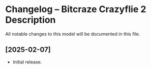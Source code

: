 # Changelog – Bitcraze Crazyflie 2 Description

All notable changes to this model will be documented in this file.

## [2025-02-07]
- Initial release.
